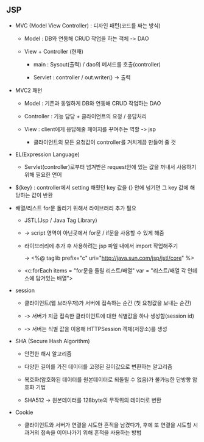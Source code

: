 ## JSP

* MVC (Model View Controller) : 디자인 패턴(코드를 짜는 방식)
  
  * Model : DB와 연동해 CRUD 작업을 하는 객체 -> DAO
  
  * View + Controller (현재)
    
    * main : Sysout(출력) / dao의 메서드를 호출(controller)
    
    * Servlet : controller / out.writer() -> 출력

* MVC2 패턴
  
  * Model : 기존과 동일하게 DB와 연동해 CRUD 작업하는 DAO
  
  * Controller : 기능 담당 + 클라이언트의 요청 / 응답처리
  
  * View : client에게 응답해줄 페이지를 꾸며주는 역할 -> jsp
    
    * 클라이언트의 모든 요청값이 controller를 거치게끔 만들어 줄 것

* EL(Expression Language) 
  
  * Servlet(controller)로부터 넘겨받은 request안에 있는 값을 꺼내서 사용하기 위해 필요한 언어

* ${key} : controller에서 setting 해줬던 key 값을 {} 안에 넘기면 그 key 값에 해당하는 값이 반환

* 배열/리스트 for문 돌리기 위해서 라이브러리 추가 필요
  
  * JSTL(Jsp / Java Tag Library)
  
  * -> script 영역이 아닌곳에서 for문 / if문을 사용할 수 있게 해줌
  
  * 라이브러리에 추가 후  사용하려는 jsp 파일 내에서 import 작업해주기
    
    -> <%@ taglib prefix="c" uri="http://java.sun.com/jsp/jstl/core" %> 
  
  * <c:forEach items = "for문을 돌릴 리스트/배열" var = "리스트/배열 각 인데스에 담겨있는 배열">

* session
  
  * 클라이언트(웹 브라우저)가 서버에 접속하는 순간 (첫 요청값을 보내는 순간)
  
  * -> 서버가 지금 접속한 클라이언트에 대한 식별값을 하나 생성함(session id)
  
  * -> 서버는 식별 값을 이용해 HTTPSession 객체(저장소)를 생성

* SHA (Secure Hash Algorithm)
  
  * 안전한 해시 알고리즘
  
  * 다양한 길이를 가진 데이터를 고정된 길이값으로 변환하는 알고리즘
  
  * 복호화(암호화된 데이터를 원본데이터로 되돌릴 수 없음)가 불가능한 단방향 암호화 기법
  
  * SHA512 -> 원본데이터를 128byte의 무작위의 데이터로 변환

* Cookie
  
  * 클라이언트와 서버가 연결을 시도한 흔적을 남겼다가, 후에 또 연결을 시도할 시 과거의 접속을 이어나가기 위해 흔적을 사용하는 방법

